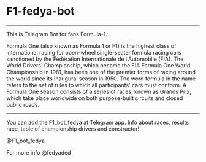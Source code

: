 # F1-fedya-bot
_______________________________________________________________________________________________________________________________________________________________________
This is Telegram Bot for fans Formula-1.

Formula One (also known as Formula 1 or F1) is the highest class of international racing for open-wheel single-seater formula racing cars sanctioned by the Fédération Internationale de l'Automobile (FIA). The World Drivers' Championship, which became the FIA Formula One World Championship in 1981, has been one of the premier forms of racing around the world since its inaugural season in 1950. The word formula in the name refers to the set of rules to which all participants' cars must conform. A Formula One season consists of a series of races, known as Grands Prix, which take place worldwide on both purpose-built circuits and closed public roads.
_______________________________________________________________________________________________________________________________________________________________________
You can add the F1_bot_fedya at Telegram app. Info about races, results race, table of championship drivers and constructor! 

@F1_bot_fedya 

For more info @fedyaded


